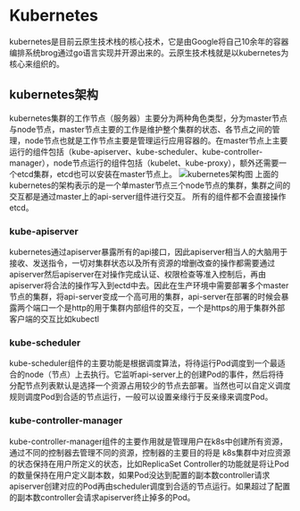 # Kubernetes
kubernetes是目前云原生技术栈的核心技术，它是由Google将自己10余年的容器编排系统brog通过go语言实现并开源出来的。云原生技术栈就是以kubernetes为核心来组织的。
## kubernetes架构
kubernetes集群的工作节点（服务器）主要分为两种角色类型，分为master节点与node节点，master节点主要的工作是维护整个集群的状态、各节点之间的管理，node节点也就是工作节点主要是管理运行应用容器的。在master节点上主要运行的组件包括（kube-apiserver、kube-scheduler、kube-controller-manager），node节点运行的组件包括（kubelet、kube-proxy），额外还需要一个etcd集群，etcd也可以安装在master节点上。
![kubernetes架构图](https://d33wubrfki0l68.cloudfront.net/2475489eaf20163ec0f54ddc1d92aa8d4c87c96b/e7c81/images/docs/components-of-kubernetes.svg)
上面的kubernetes的架构表示的是一个单master节点三个node节点的集群，集群之间的交互都是通过master上的api-server组件进行交互。
所有的组件都不会直接操作etcd。
### kube-apiserver
kubernetes通过apiserver暴露所有的api接口，因此apiserver相当人的大脑用于接收、发送指令，一切对集群状态以及所有资源的增删改查的操作都需要通过apiserver然后apiserver在对操作完成认证、权限检查等准入控制后，再由apiserver将合法的操作写入到ectd中去。因此在生产环境中需要部署多个master节点的集群，将api-server变成一个高可用的集群，api-server在部署的时候会暴露两个端口一个是http的用于集群内部组件的交互，一个是https的用于集群外部客户端的交互比如kubectl
### kube-scheduler
kube-scheduler组件的主要功能是根据调度算法，将待运行Pod调度到一个最适合的node（节点）上去执行。它监听api-server上的创建Pod的事件，然后将待分配节点列表默认是选择一个资源占用较少的节点去部署。当然也可以自定义调度规则调度Pod到合适的节点运行，一般可以设置亲缘行于反亲缘来调度Pod。
### kube-controller-manager
kube-controller-manager组件的主要作用就是管理用户在k8s中创建所有资源，通过不同的控制器去管理不同的资源，控制器的主要目的将是
k8s集群中对应资源的状态保持在用户所定义的状态，比如ReplicaSet Controller的功能就是将让Pod的数量保持在用户定义副本数，如果Pod没达到配置的副本数controller请求apiserver创建对应的Pod再由scheduler调度到合适的节点运行。如果超过了配置的副本数controller会请求apiserver终止掉多的Pod。
### 

<!--stackedit_data:
eyJoaXN0b3J5IjpbNTc5MTUxMzczLC0zNTQ1NjYzNjUsLTc4OD
c2ODU3MCwtODIxMDk4MTkzLC0yNjc3OTQzODksLTE1NzgwMzc3
MzcsMjcxMTY1NDg0LDYwMDAzNjM3MSwxMzI3NDAzMDE4LC0xNj
Y5ODgxMzk4LDEwMDQ5NTk4MzQsLTE1MTgzOTg5MDIsLTgzNTUw
MTQ0Miw5ODYxNzYyNzNdfQ==
-->